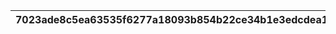 |7023ade8c5ea63535f6277a18093b854b22ce34b1e3edcdea1ade72f0cf6171a|923bf625e5eb66ad59a2fe4b99cb2106ad6bb1670ec73b2961fbc403d2c52055|d62371c3067b562ab7ad278a6afb39c17851fc04fbd23f328372ad02b6b47fd6|a89dd92428800166b12cf9a194b007151c8b52f63f4410f2ce4e91e139e226bd|184299ca9f378807c4cdee96f31fdb5432ac95b4c55d813824bdb7f807a328be|01446e463ca7c0ae0808bd98d63b6c0ac19885d65f0d89cafab025f00dfaedea|5b1a7f7a98103dcd7de22d0f732faf710dcba2df702937e056f2fcc055391b60|56cc0b366cfb843d6685d547146555752d575b7537aa9ed1ea2377d25a0b8dbe|81b9b6550ccf7427ef50609487a02762a9282245c0079f38bf7a66e75e7c707b|8b318b984c4fc29fa71c914f4671bf04c3ced31708f48249067a017dd8105892|6ba2e41cdb567b944d142343079ca1242ed6acbd6f4c1a2e335765ebb2b68c17|2aebb592b479c0116557e8a84296c17554340e3a224e2e54d4ed0e2ec1cfd27e|
| --- | --- | --- | --- | --- | --- | --- | --- | --- | --- | --- | --- |